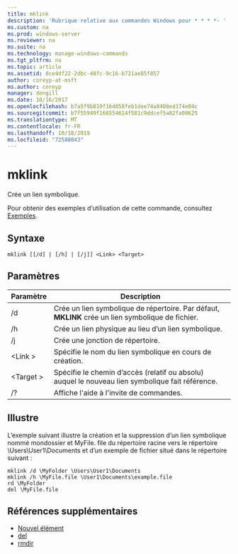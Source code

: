 ```yaml
---
title: mklink
description: 'Rubrique relative aux commandes Windows pour * * * *- '
ms.custom: na
ms.prod: windows-server
ms.reviewer: na
ms.suite: na
ms.technology: manage-windows-commands
ms.tgt_pltfrm: na
ms.topic: article
ms.assetid: 0ce4df22-2dbc-48fc-9c16-b721ae85f857
author: coreyp-at-msft
ms.author: coreyp
manager: dongill
ms.date: 10/16/2017
ms.openlocfilehash: b7a5f9b819f16d058feb1dee74a8408ed174e04c
ms.sourcegitcommit: b7f55949f166554614f581c9ddcef5a82fa00625
ms.translationtype: MT
ms.contentlocale: fr-FR
ms.lasthandoff: 10/18/2019
ms.locfileid: "72588043"
---
```

# <a name="mklink"></a>mklink
Crée un lien symbolique.

Pour obtenir des exemples d’utilisation de cette commande, consultez [Exemples](#BKMK_examples).

## <a name="syntax"></a>Syntaxe

```
mklink [[/d] | [/h] | [/j]] <Link> <Target>
```

## <a name="parameters"></a>Paramètres

|Paramètre|Description|
|---------|-----------|
|/d|Crée un lien symbolique de répertoire. Par défaut, **MKLINK** crée un lien symbolique de fichier.|
|/h|Crée un lien physique au lieu d’un lien symbolique.|
|/j|Crée une jonction de répertoire.|
|\<Link >|Spécifie le nom du lien symbolique en cours de création.|
|\<Target >|Spécifie le chemin d’accès (relatif ou absolu) auquel le nouveau lien symbolique fait référence.|
|/?|Affiche l'aide à l'invite de commandes.|

## <a name="BKMK_examples"></a>Illustre

L’exemple suivant illustre la création et la suppression d’un lien symbolique nommé mondossier et MyFile. file du répertoire racine vers le répertoire \Users\User1\Documents et d’un exemple de fichier situé dans le répertoire suivant :
```
mklink /d \MyFolder \Users\User1\Documents
mklink /h \MyFile.file \User1\Documents\example.file
rd \MyFolder
del \MyFile.file
```
## <a name="additional-references"></a>Références supplémentaires
-   [Nouvel élément](https://docs.microsoft.com/powershell/module/microsoft.powershell.management/new-item?view=powershell-6)
-   [del](https://docs.microsoft.com/windows-server/administration/windows-commands/del)
-   [rmdir](https://docs.microsoft.com/windows-server/administration/windows-commands/rd)
